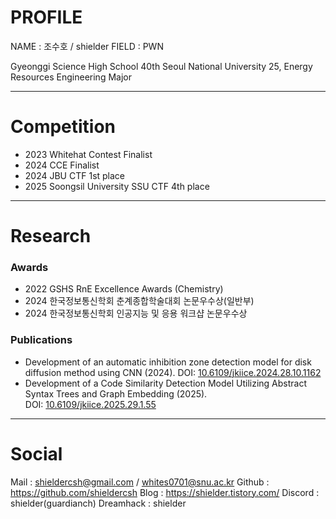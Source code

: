 # PROFILE

NAME : 조수호 / shielder
FIELD : PWN

Gyeonggi Science High School 40th
Seoul National University 25, Energy Resources Engineering Major

---
# Competition

- 2023 Whitehat Contest Finalist
- 2024 CCE Finalist
- 2024 JBU CTF 1st place
- 2025 Soongsil University SSU CTF 4th place

---
# Research

### Awards

- 2022 GSHS RnE Excellence Awards (Chemistry)
- 2024 한국정보통신학회 춘계종합학술대회 논문우수상(일반부)
- 2024 한국정보통신학회 인공지능 및 응용 워크샵 논문우수상

### Publications

- Development of an automatic inhibition zone detection model for disk diffusion method using CNN (2024). DOI: [10.6109/jkiice.2024.28.10.1162](https://doi.org/10.6109/jkiice.2024.28.10.1162)
- Development of a Code Similarity Detection Model Utilizing Abstract Syntax Trees and Graph Embedding (2025). DOI: [10.6109/jkiice.2025.29.1.55](https://doi.org/10.6109/jkiice.2025.29.1.55)

---
# Social

Mail : shieldercsh@gmail.com / whites0701@snu.ac.kr
Github : https://github.com/shieldercsh
Blog : https://shielder.tistory.com/
Discord : shielder(guardianch)
Dreamhack : shielder
